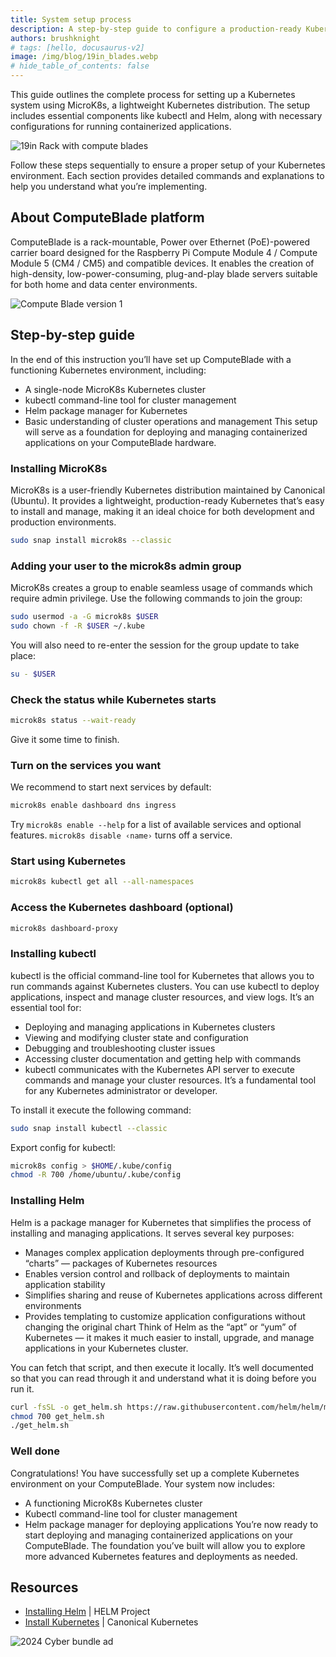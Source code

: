 ```yaml
---
title: System setup process
description: A step-by-step guide to configure a production-ready Kubernetes environment on ComputeBlade.
authors: brushknight
# tags: [hello, docusaurus-v2]
image: /img/blog/19in_blades.webp
# hide_table_of_contents: false
---
```

This guide outlines the complete process for setting up a Kubernetes system using MicroK8s, a lightweight Kubernetes distribution. The setup includes essential components like kubectl and Helm, along with necessary configurations for running containerized applications.

![19in Rack with compute blades](/img/blog/19in_blades.webp)

<!-- truncate -->




Follow these steps sequentially to ensure a proper setup of your Kubernetes environment. Each section provides detailed commands and explanations to help you understand what you’re implementing.

## About ComputeBlade platform
ComputeBlade is a rack-mountable, Power over Ethernet (PoE)-powered carrier board designed for the Raspberry Pi Compute Module 4 / Compute Module 5 (CM4 / CM5) and compatible devices. It enables the creation of high-density, low-power-consuming, plug-and-play blade servers suitable for both home and data center environments.

![Compute Blade version 1](/img/blog/compute_blade_purple.webp)

## Step-by-step guide
In the end of this instruction you’ll have set up ComputeBlade with a functioning Kubernetes environment, including:
- A single-node MicroK8s Kubernetes cluster
- kubectl command-line tool for cluster management
- Helm package manager for Kubernetes
- Basic understanding of cluster operations and management
This setup will serve as a foundation for deploying and managing containerized applications on your ComputeBlade hardware.

### Installing MicroK8s
MicroK8s is a user-friendly Kubernetes distribution maintained by Canonical (Ubuntu). It provides a lightweight, production-ready Kubernetes that’s easy to install and manage, making it an ideal choice for both development and production environments.
```bash
sudo snap install microk8s --classic
```
### Adding your user to the microk8s admin group
MicroK8s creates a group to enable seamless usage of commands which require admin privilege. Use the following commands to join the group:
```bash
sudo usermod -a -G microk8s $USER
sudo chown -f -R $USER ~/.kube
```
You will also need to re-enter the session for the group update to take place:
```bash
su - $USER
```
### Check the status while Kubernetes starts
```bash
microk8s status --wait-ready
```
Give it some time to finish.

### Turn on the services you want
We recommend to start next services by default:
```bash
microk8s enable dashboard dns ingress
```
Try `microk8s enable --help` for a list of available services and optional features. `microk8s disable ‹name›` turns off a service.
### Start using Kubernetes
```bash
microk8s kubectl get all --all-namespaces
```
### Access the Kubernetes dashboard (optional)
```bash
microk8s dashboard-proxy
```

### Installing kubectl
kubectl is the official command-line tool for Kubernetes that allows you to run commands against Kubernetes clusters. You can use kubectl to deploy applications, inspect and manage cluster resources, and view logs. It’s an essential tool for:

- Deploying and managing applications in Kubernetes clusters
- Viewing and modifying cluster state and configuration
- Debugging and troubleshooting cluster issues
- Accessing cluster documentation and getting help with commands
- kubectl communicates with the Kubernetes API server to execute commands and manage your cluster resources. It’s a fundamental tool for any Kubernetes administrator or developer.

To install it execute the following command:
```bash
sudo snap install kubectl --classic
```
Export config for kubectl:
```bash
microk8s config > $HOME/.kube/config
chmod -R 700 /home/ubuntu/.kube/config
```
### Installing Helm
Helm is a package manager for Kubernetes that simplifies the process of installing and managing applications. It serves several key purposes:

- Manages complex application deployments through pre-configured “charts” — packages of Kubernetes resources
- Enables version control and rollback of deployments to maintain application stability
- Simplifies sharing and reuse of Kubernetes applications across different environments
- Provides templating to customize application configurations without changing the original chart
Think of Helm as the “apt” or “yum” of Kubernetes — it makes it much easier to install, upgrade, and manage applications in your Kubernetes cluster.

You can fetch that script, and then execute it locally. It’s well documented so that you can read through it and understand what it is doing before you run it.
```bash
curl -fsSL -o get_helm.sh https://raw.githubusercontent.com/helm/helm/main/scripts/get-helm-3
chmod 700 get_helm.sh
./get_helm.sh
```
### Well done
Congratulations! You have successfully set up a complete Kubernetes environment on your ComputeBlade. Your system now includes:

- A functioning MicroK8s Kubernetes cluster
- Kubectl command-line tool for cluster management
- Helm package manager for deploying applications
You’re now ready to start deploying and managing containerized applications on your ComputeBlade. The foundation you’ve built will allow you to explore more advanced Kubernetes features and deployments as needed.

## Resources
- [Installing Helm](https://helm.sh/docs/intro/install/) | HELM Project
- [Install Kubernetes](https://ubuntu.com/kubernetes/install#multi-node) | Canonical Kubernetes


![2024 Cyber bundle ad](/img/blog/2024_cyber_x_mas.webp)